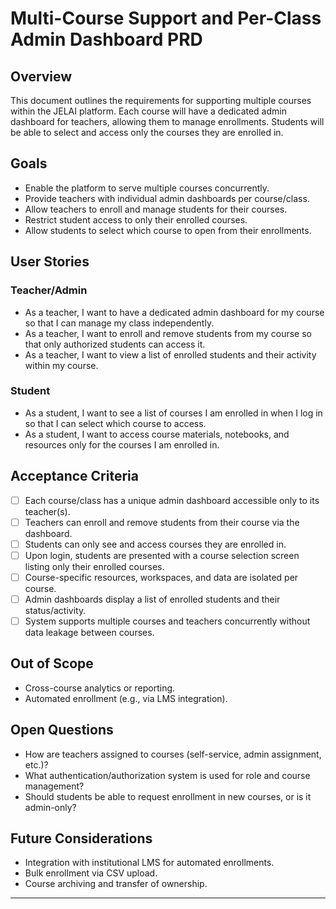 # Multi-Course Support and Per-Class Admin Dashboard PRD

## Overview
This document outlines the requirements for supporting multiple courses within the JELAI platform. Each course will have a dedicated admin dashboard for teachers, allowing them to manage enrollments. Students will be able to select and access only the courses they are enrolled in.

## Goals
- Enable the platform to serve multiple courses concurrently.
- Provide teachers with individual admin dashboards per course/class.
- Allow teachers to enroll and manage students for their courses.
- Restrict student access to only their enrolled courses.
- Allow students to select which course to open from their enrollments.

## User Stories

### Teacher/Admin
- As a teacher, I want to have a dedicated admin dashboard for my course so that I can manage my class independently.
- As a teacher, I want to enroll and remove students from my course so that only authorized students can access it.
- As a teacher, I want to view a list of enrolled students and their activity within my course.

### Student
- As a student, I want to see a list of courses I am enrolled in when I log in so that I can select which course to access.
- As a student, I want to access course materials, notebooks, and resources only for the courses I am enrolled in.

## Acceptance Criteria
- [ ] Each course/class has a unique admin dashboard accessible only to its teacher(s).
- [ ] Teachers can enroll and remove students from their course via the dashboard.
- [ ] Students can only see and access courses they are enrolled in.
- [ ] Upon login, students are presented with a course selection screen listing only their enrolled courses.
- [ ] Course-specific resources, workspaces, and data are isolated per course.
- [ ] Admin dashboards display a list of enrolled students and their status/activity.
- [ ] System supports multiple courses and teachers concurrently without data leakage between courses.

## Out of Scope
- Cross-course analytics or reporting.
- Automated enrollment (e.g., via LMS integration).

## Open Questions
- How are teachers assigned to courses (self-service, admin assignment, etc.)?
- What authentication/authorization system is used for role and course management?
- Should students be able to request enrollment in new courses, or is it admin-only?

## Future Considerations
- Integration with institutional LMS for automated enrollments.
- Bulk enrollment via CSV upload.
- Course archiving and transfer of ownership.

---
